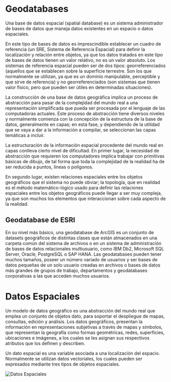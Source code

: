 # Geodatabases
Una base de datos espacial (spatial database) es un sistema administrador de bases de datos que maneja datos existentes en un espacio o datos espaciales.

En este tipo de bases de datos es imprescindible establecer un cuadro de referencia (un SRE, Sistema de Referencia Espacial) para definir la localización y relación entre objetos, ya que los datos tratados en este tipo de bases de datos tienen un valor relativo, no es un valor absoluto. Los sistemas de referencia espacial pueden ser de dos tipos: georreferenciados (aquellos que se establecen sobre la superficie terrestre. Son los que normalmente se utilizan, ya que es un dominio manipulable, perceptible y que sirve de referencia) y no georreferenciados (son sistemas que tienen valor físico, pero que pueden ser útiles en determinadas situaciones).

La construcción de una base de datos geográfica implica un proceso de abstracción para pasar de la complejidad del mundo real a una representación simplificada que pueda ser procesada por el lenguaje de las computadoras actuales. Este proceso de abstracción tiene diversos niveles y normalmente comienza con la concepción de la estructura de la base de datos, generalmente en capas; en esta fase, y dependiendo de la utilidad que se vaya a dar a la información a compilar, se seleccionan las capas temáticas a incluir.

La estructuración de la información espacial procedente del mundo real en capas conlleva cierto nivel de dificultad. En primer lugar, la necesidad de abstracción que requieren los computadores implica trabajar con primitivas básicas de dibujo, de tal forma que toda la complejidad de la realidad ha de ser reducida a puntos, líneas o polígonos.

En segundo lugar, existen relaciones espaciales entre los objetos geográficos que el sistema no puede obviar; la topología, que en realidad es el método matemático-lógico usado para definir las relaciones espaciales entre los objetos geográficos puede llegar a ser muy compleja, ya que son muchos los elementos que interaccionan sobre cada aspecto de la realidad.

## Geodatabase de ESRI

En su nivel más básico, una geodatabase de ArcGIS es un conjunto de datasets geográficos de distintas clases que están almacenados en una carpeta común del sistema de archivos o en un sistema de administración de bases de datos relacionales multiusuario, como IBM Db2, Microsoft SQL Server, Oracle, PostgreSQL o SAP HANA. Las geodatabases pueden tener muchos tamaños, poseer un número variado de usuarios y ser bases de datos pequeñas de un solo usuario creadas en archivos o bases de datos más grandes de grupos de trabajo, departamentos y geodatabases corporativas a las que acceden muchos usuarios.

# Datos Espaciales
Un modelo de datos geográfico es una abstracción del mundo real que emplea un conjunto de objetos dato, para soportar el despliegue de mapas, consultas, edición y análisis. Los datos geográficos, presentan la información en representaciones subjetivas a través de mapas y símbolos, que representan la geografía como formas geométricas, redes, superficies, ubicaciones e imágenes, a los cuales se les asignan sus respectivos atributos que los definen y describen.

Un dato espacial es una variable asociada a una localización del espacio. Normalmente se utilizan datos vectoriales, los cuales pueden ser expresados mediante tres tipos de objetos espaciales.

![Datos Espaciales](/https://es.wikipedia.org/wiki/Archivo:Sig.jpg)


